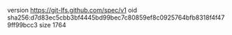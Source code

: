 version https://git-lfs.github.com/spec/v1
oid sha256:d7d83ec5cbb3bf4445bd99bec7c80859ef8c0925764bfb8318f4f479ff99bcc3
size 1764
